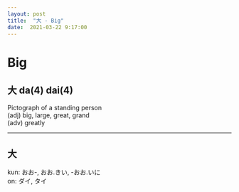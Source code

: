 ```yaml
---
layout: post
title:  "大 - Big"
date:  2021-03-22 9:17:00
---
```


# Big

## 大 da(4) dai(4)

Pictograph of a standing person  
(adj) big, large, great, grand  
(adv) greatly

------

## 大

kun: おお-, おお.きい, -おお.いに  
on: ダイ, タイ
